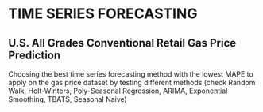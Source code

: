# TIME SERIES FORECASTING
## U.S. All Grades Conventional Retail Gas Price Prediction
Choosing the best time series forecasting method with the lowest MAPE to apply on the gas price dataset by testing different methods (check Random Walk, Holt-Winters, Poly-Seasonal Regression, ARIMA, Exponential Smoothing, TBATS, Seasonal Naive)
